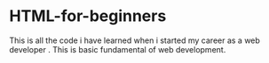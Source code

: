 # HTML-for-beginners
This is all the code i have learned when i started my career as a web developer . This is basic fundamental of web development.
